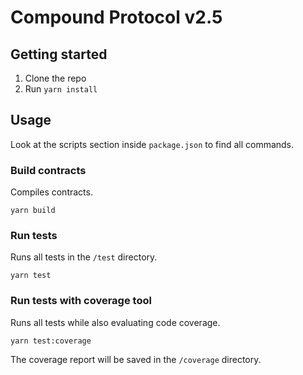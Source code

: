 # Compound Protocol v2.5

## Getting started

1. Clone the repo
2. Run `yarn install`

## Usage

Look at the scripts section inside `package.json` to find all commands.

### Build contracts

Compiles contracts.

`yarn build`

### Run tests

Runs all tests in the `/test` directory.

`yarn test`

### Run tests with coverage tool

Runs all tests while also evaluating code coverage.

`yarn test:coverage`

The coverage report will be saved in the `/coverage` directory.